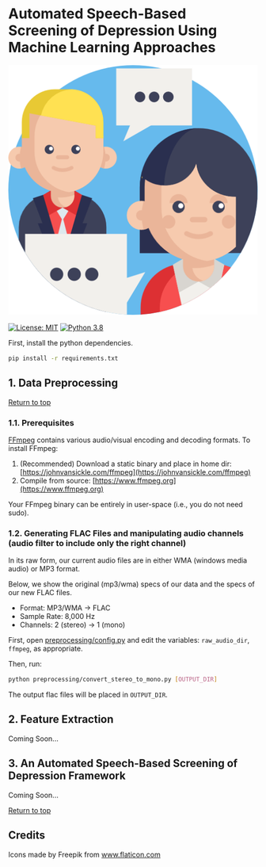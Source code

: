 # Automated Speech-Based Screening of Depression Using Machine Learning Approaches

![Logo Image](pics/communication.png)

[![License: MIT](https://img.shields.io/badge/License-MIT-yellow.svg)](https://tldrlegal.com/license/mit-license)
[![Python 3.8](https://img.shields.io/badge/python-3.8-blue.svg)](https://www.python.org/downloads/release/python-385)

First, install the python dependencies.
```bash
pip install -r requirements.txt
```

## 1. Data Preprocessing

[Return to top](#automated-speech-based-screening-of-depression-using-machine-learning-approaches)

### 1.1. Prerequisites
[FFmpeg](https://www.ffmpeg.org) contains various audio/visual encoding and decoding formats. To install FFmpeg:

1. (Recommended) Download a static binary and place in home dir: [https://johnvansickle.com/ffmpeg](https://johnvansickle.com/ffmpeg)
2. Compile from source: [https://www.ffmpeg.org](https://www.ffmpeg.org)

Your FFmpeg binary can be entirely in user-space (i.e., you do not need sudo).

### 1.2. Generating FLAC Files and manipulating audio channels (audio filter to include only the right channel)
In its raw form, our current audio files are in either WMA (windows media audio) or MP3 format.

Below, we show the original (mp3/wma) specs of our data and the specs of our new FLAC files.

* Format: MP3/WMA -> FLAC
* Sample Rate: 8,000 Hz
* Channels: 2 (stereo) -> 1 (mono)

First, open [preprocessing/config.py](preprocessing/config.py) and edit the variables: `raw_audio_dir`, `ffmpeg`, as appropriate. 
<!--[preprocessing/convert_stereo_to_mono.py](preprocessing/convert_stereo_to_mono.py) and edit the global variables: `INPUT_DIR`, `OUTPUT_DIR`, and `ffmpeg`. -->
Then, run:

```bash
python preprocessing/convert_stereo_to_mono.py [OUTPUT_DIR]
```
The output flac files will be placed in `OUTPUT_DIR`.

## 2. Feature Extraction
Coming Soon...

## 3. An Automated Speech-Based Screening of Depression Framework
Coming Soon...

[Return to top](#automated-speech-based-screening-of-depression-using-machine-learning-approaches)

## Credits
Icons made by Freepik from www.flaticon.com